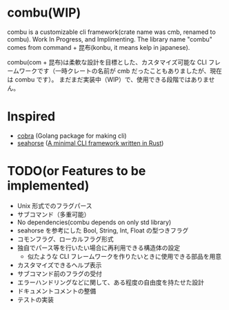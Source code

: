 # combu(WIP)

combu is a customizable cli framework(crate name was cmb, renamed to combu). Work In Progress, and Implimenting.
The library name "combu" comes from command + 昆布(konbu, it means kelp in japanese).

combu(com + 昆布)は柔軟な設計を目標とした、カスタマイズ可能な CLI フレームワークです（一時クレートの名前が cmb だったこともありましたが、現在は combu です）。
まだまだ実装中（WIP）で、使用できる段階ではありません。

# Inspired

- [cobra](https://github.com/spf13/cobra) (Golang package for making cli)
- [seahorse](https://github.com/ksk001100/seahorse) ([A minimal CLI framework written in Rust](https://github.com/ksk001100/seahorse/blob/master/README.md))

# TODO(or Features to be implemented)

- Unix 形式でのフラグパース
- サブコマンド（多重可能）
- No dependencies(combu depends on only std library)
- seahorse を参考にした Bool, String, Int, Float の型つきフラグ
- コモンフラグ、ローカルフラグ形式
- 独自でパース等を行いたい場合に再利用できる構造体の設定
  - 似たような CLI フレームワークを作りたいときに使用できる部品を用意
- カスタマイズできるヘルプ表示
- サブコマンド前のフラグの受付
- エラーハンドリングなどに関して、ある程度の自由度を持たせた設計
- ドキュメントコメントの整備
- テストの実装
